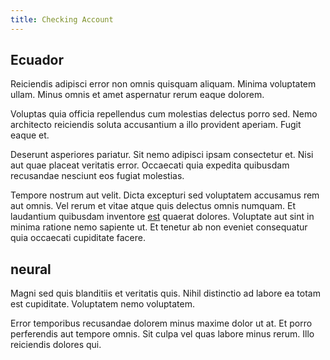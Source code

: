 ```yaml
---
title: Checking Account
---
```


## Ecuador

Reiciendis adipisci error non omnis quisquam aliquam. Minima voluptatem ullam. Minus omnis et amet aspernatur rerum eaque dolorem.

Voluptas quia officia repellendus cum molestias delectus porro sed. Nemo architecto reiciendis soluta accusantium a illo provident aperiam. Fugit eaque et.

Deserunt asperiores pariatur. Sit nemo adipisci ipsam consectetur et. Nisi aut quae placeat veritatis error. Occaecati quia expedita quibusdam recusandae nesciunt eos fugiat molestias.

Tempore nostrum aut velit. Dicta excepturi sed voluptatem accusamus rem aut omnis. Vel rerum et vitae atque quis delectus omnis numquam. Et laudantium quibusdam inventore [est](/dolore/odio/neque/libero/grey.md) quaerat dolores. Voluptate aut sint in minima ratione nemo sapiente ut. Et tenetur ab non eveniet consequatur quia occaecati cupiditate facere.

## neural

Magni sed quis blanditiis et veritatis quis. Nihil distinctio ad labore ea totam est cupiditate. Voluptatem nemo voluptatem.

Error temporibus recusandae dolorem minus maxime dolor ut at. Et porro perferendis aut tempore omnis. Sit culpa vel quas labore minus rerum. Illo reiciendis dolores qui.
